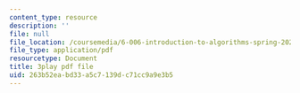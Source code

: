 ```yaml
---
content_type: resource
description: ''
file: null
file_location: /coursemedia/6-006-introduction-to-algorithms-spring-2020/263b52eabd33a5c7139dc71cc9a9e3b5_5cF5Bgv59Sc.pdf
file_type: application/pdf
resourcetype: Document
title: 3play pdf file
uid: 263b52ea-bd33-a5c7-139d-c71cc9a9e3b5
---
```

